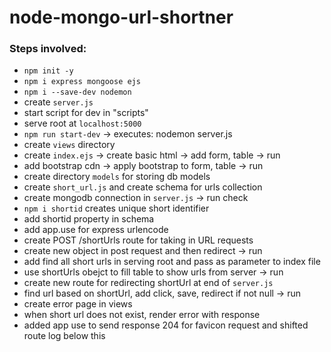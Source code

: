 # node-mongo-url-shortner

### Steps involved:
- `npm init -y`
- `npm i express mongoose ejs`
- `npm i --save-dev nodemon`
- create `server.js`
- start script for dev in "scripts"
- serve root at `localhost:5000`
- `npm run start-dev` -> executes: nodemon server.js
- create `views` directory
- create `index.ejs` -> create basic html -> add form, table -> run
- add bootstrap cdn -> apply bootstrap to form, table -> run
- create directory `models` for storing db models
- create `short_url.js` and create schema for urls collection
- create mongodb connection in `server.js` -> run check
- `npm i shortid` creates unique short identifier
- add shortid property in schema
- add app.use for express urlencode
- create POST /shortUrls route for taking in URL requests
- create new object in post request and then redirect -> run
- add find all short urls in serving root and pass as parameter to index file
- use shortUrls obejct to fill table to show urls from server -> run
- create new route for redirecting shortUrl at end of `server.js`
- find url based on shortUrl, add click, save, redirect if not null -> run
- create error page in views
- when short url does not exist, render error with response
- added app use to send response 204 for favicon request and shifted route log below this